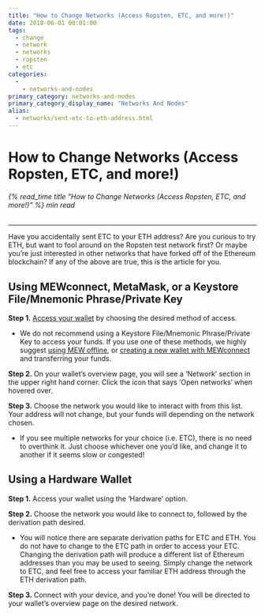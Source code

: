 ```yaml
---
title: "How to Change Networks (Access Ropsten, ETC, and more!)"
date: 2018-06-01 00:01:00
tags:
  - change
  - network
  - networks
  - ropsten
  - etc
categories:
  - 
    - networks-and-nodes
primary_category: networks-and-nodes
primary_category_display_name: "Networks And Nodes"
alias:
  - networks/sent-etc-to-eth-address.html
---
```


# __How to Change Networks (Access Ropsten, ETC, and more!)__
###### {% read_time title "How to Change Networks (Access Ropsten, ETC, and more!)" %} min read
***

Have you accidentally sent ETC to your ETH address? Are you curious to try ETH, but want to fool around on the Ropsten test network first? Or maybe you’re just interested in other networks that have forked off of the Ethereum blockchain? If any of the above are true, this is the article for you.



## __Using MEWconnect, MetaMask, or a Keystore File/Mnemonic Phrase/Private Key__

**Step 1.** [Access your wallet](/@@@@@@/getting-started/how-to-access-your-wallet/) by choosing the desired method of access.

* We do not recommend using a Keystore File/Mnemonic Phrase/Private Key to access your funds. If you use one of these methods, we highly suggest [using MEW offline](/@@@@@@/offline/offline-mew-looks-weird/), or [creating a new wallet with MEWconnect](/@@@@@@/mewconnect-101-create/) and transferring your funds.

**Step 2.** On your wallet’s overview page, you will see a ‘Network’ section in the upper right hand corner. Click the icon that says ‘Open networks’ when hovered over.

**Step 3.** Choose the network you would like to interact with from this list. Your address will not change, but your funds will depending on the network chosen.
* If you see multiple networks for your choice (i.e. ETC), there is no need to overthink it. Just choose whichever one you’d like, and change it to another if it seems slow or congested!



## __Using a Hardware Wallet__

**Step 1.** Access your wallet using the ‘Hardware’ option.

**Step 2.** Choose the network you would like to connect to, followed by the derivation path desired.

* You will notice there are separate derivation paths for ETC and ETH. You do not have to change to the ETC path in order to access your ETC. Changing the derivation path will produce a different list of Ethereum addresses than you may be used to seeing. Simply change the network to ETC, and feel free to access your familiar ETH address through the ETH derivation path.

**Step 3.** Connect with your device, and you’re done! You will be directed to your wallet’s overview page on the desired network.